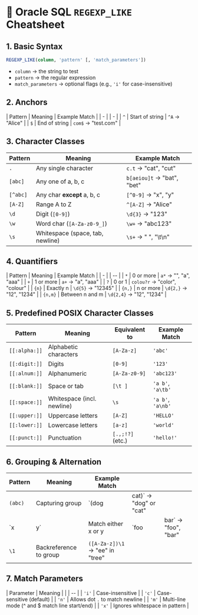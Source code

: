 # 📘 Oracle SQL `REGEXP_LIKE` Cheatsheet

## 1. Basic Syntax

```sql
REGEXP_LIKE(column, 'pattern' [, 'match_parameters'])
```

* `column` → the string to test
* `pattern` → the regular expression
* `match_parameters` → optional flags (e.g., `'i'` for case-insensitive)



## 2. Anchors

| Pattern | Meaning         | Example Match       |
| - |  | - |
| `^`     | Start of string | `^A` → "Alice"      |
| `$`     | End of string   | `com$` → "test.com" |



## 3. Character Classes

| Pattern  | Meaning                          | Example Match              |
| -- | -- | -- |
| `.`      | Any single character             | `c.t` → "cat", "cut"       |
| `[abc]`  | Any one of a, b, c               | `b[aeiou]t` → "bat", "bet" |
| `[^abc]` | Any char **except** a, b, c      | `[^0-9]` → "x", "y"        |
| `[A-Z]`  | Range A to Z                     | `^[A-Z]` → "Alice"         |
| `\d`     | Digit (`[0-9]`)                  | `\d{3}` → "123"            |
| `\w`     | Word char (`[A-Za-z0-9_]`)       | `\w+` → "abc123"           |
| `\s`     | Whitespace (space, tab, newline) | `\s+` → "  ", "\t\n"       |



## 4. Quantifiers

| Pattern | Meaning         | Example Match                 |
| - |  | -- |
| `*`     | 0 or more       | `a*` → "", "a", "aaa"         |
| `+`     | 1 or more       | `a+` → "a", "aaa"             |
| `?`     | 0 or 1          | `colou?r` → "color", "colour" |
| `{n}`   | Exactly n       | `\d{5}` → "12345"             |
| `{n,}`  | n or more       | `\d{2,}` → "12", "1234"       |
| `{n,m}` | Between n and m | `\d{2,4}` → "12", "1234"      |



## 5. Predefined POSIX Character Classes

| Pattern       | Meaning                    | Equivalent to    | Example Match     |
| - | -- | - | -- |
| `[[:alpha:]]` | Alphabetic characters      | `[A-Za-z]`       | `'abc'`           |
| `[[:digit:]]` | Digits                     | `[0-9]`          | `'123'`           |
| `[[:alnum:]]` | Alphanumeric               | `[A-Za-z0-9]`    | `'abc123'`        |
| `[[:blank:]]` | Space or tab               | `[\t ]`          | `'a b'`, `'a\tb'` |
| `[[:space:]]` | Whitespace (incl. newline) | `\s`             | `'a b'`, `'a\nb'` |
| `[[:upper:]]` | Uppercase letters          | `[A-Z]`          | `'HELLO'`         |
| `[[:lower:]]` | Lowercase letters          | `[a-z]`          | `'world'`         |
| `[[:punct:]]` | Punctuation                | `[.,;!?]` (etc.) | `'hello!'`        |



## 6. Grouping & Alternation

| Pattern | Meaning                | Example Match                   |                         |                      |
| - | - | - | -- | -- |
| `(abc)` | Capturing group        | \`(dog                          | cat)\` → "dog" or "cat" |                      |
| \`x     | y\`                    | Match either x or y             | \`foo                   | bar\` → "foo", "bar" |
| `\1`    | Backreference to group | `([A-Za-z])\1` → "ee" in "tree" |                         |                      |



## 7. Match Parameters

| Parameter | Meaning                                         |
|  | -- |
| `'i'`     | Case-insensitive                                |
| `'c'`     | Case-sensitive (default)                        |
| `'n'`     | Allows dot `.` to match newline                 |
| `'m'`     | Multi-line mode (^ and \$ match line start/end) |
| `'x'`     | Ignores whitespace in pattern                   |
